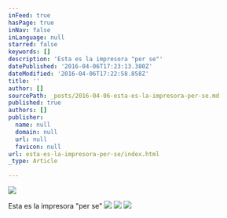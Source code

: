 ```yaml
---
inFeed: true
hasPage: true
inNav: false
inLanguage: null
starred: false
keywords: []
description: 'Esta es la impresora "per se"'
datePublished: '2016-04-06T17:23:13.380Z'
dateModified: '2016-04-06T17:22:58.858Z'
title: ''
author: []
sourcePath: _posts/2016-04-06-esta-es-la-impresora-per-se.md
published: true
authors: []
publisher:
  name: null
  domain: null
  url: null
  favicon: null
url: esta-es-la-impresora-per-se/index.html
_type: Article

---
```

![](https://the-grid-user-content.s3-us-west-2.amazonaws.com/3bc9bd95-4d91-4981-ac09-d692a55f5982.jpg)

Esta es la impresora "per se"
![](https://the-grid-user-content.s3-us-west-2.amazonaws.com/173b3f07-0045-4993-bdc2-707d2a57d589.jpg)
![](https://the-grid-user-content.s3-us-west-2.amazonaws.com/08e6ae02-0fd0-4374-bf78-8f7203d2e854.jpg)
![](https://the-grid-user-content.s3-us-west-2.amazonaws.com/086bc8b7-658c-4fe4-a05f-1c13a897da23.jpg)